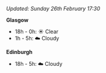 *Updated: Sunday 26th February 17:30*

**Glasgow**

* 18h - 0h: :sunny: Clear
* 1h - 5h: :cloud: Cloudy

**Edinburgh**

* 18h - 5h: :cloud: Cloudy

